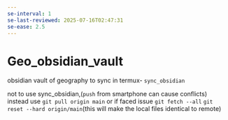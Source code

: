 ```yaml
---
se-interval: 1
se-last-reviewed: 2025-07-16T02:47:31
se-ease: 2.5
---
```

# Geo_obsidian_vault
obsidian vault of geography
to sync in termux-
`sync_obsidian`

not to use sync_obsidian,(`push` from smartphone can cause conflicts) instead use `git pull origin main`
or if faced issue
`git fetch --all`
`git reset --hard origin/main`(this will make the local files identical to remote)
